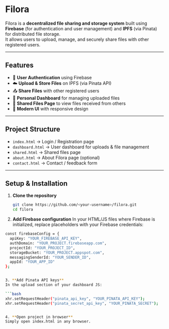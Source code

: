 # Filora

Filora is a **decentralized file sharing and storage system** built using **Firebase** (for authentication and user management) and **IPFS** (via Pinata) for distributed file storage.  
It allows users to upload, manage, and securely share files with other registered users.

---

## Features
- 🔐 **User Authentication** using Firebase  
- ☁️ **Upload & Store Files** on IPFS (via Pinata API)  
- 📤 **Share Files** with other registered users  
- 📂 **Personal Dashboard** for managing uploaded files  
- 📩 **Shared Files Page** to view files received from others  
- 🎨 **Modern UI** with responsive design  

---

## Project Structure
- `index.html` → Login / Registration page  
- `dashboard.html` → User dashboard for uploads & file management  
- `shared.html` → Shared files page  
- `about.html` → About Filora page (optional)  
- `contact.html` → Contact / feedback form  

---

## Setup & Installation
1. **Clone the repository**
   ```bash
   git clone https://github.com/<your-username>/filora.git
   cd filora

2. **Add Firebase configuration**
In your HTML/JS files where Firebase is initialized, replace placeholders with your Firebase credentials:

```bash
const firebaseConfig = {
  apiKey: "YOUR_FIREBASE_API_KEY",
  authDomain: "YOUR_PROJECT.firebaseapp.com",
  projectId: "YOUR_PROJECT_ID",
  storageBucket: "YOUR_PROJECT.appspot.com",
  messagingSenderId: "YOUR_SENDER_ID",
  appId: "YOUR_APP_ID"
};


3. **Add Pinata API keys**
In the upload section of your dashboard JS:

```bash
xhr.setRequestHeader("pinata_api_key", "YOUR_PINATA_API_KEY");
xhr.setRequestHeader("pinata_secret_api_key", "YOUR_PINATA_SECRET");


4. **Open project in browser**
Simply open index.html in any browser.